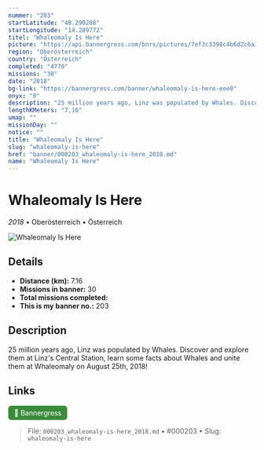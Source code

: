 ```yaml
---
nummer: "203"
startLatitude: "48.290208"
startLongitude: "14.289772"
titel: "Whaleomaly Is Here"
picture: "https://api.bannergress.com/bnrs/pictures/7ef3c3398c4b6d2c6a3cb7f6ea40f196"
region: "Oberösterreich"
country: "Österreich"
completed: "4770"
missions: "30"
date: "2018"
bg-link: "https://bannergress.com/banner/whaleomaly-is-here-eee0"
onyx: "0"
description: "25 million years ago, Linz was populated by Whales. Discover and explore them at Linz's Central Station, learn some facts about Whales and unite them at Whaleomaly on August 25th, 2018!"
lengthKMeters: "7,16"
umap: ""
missionDay: ""
notice: ""
title: "Whaleomaly Is Here"
slug: "whaleomaly-is-here"
href: "banner/000203_whaleomaly-is-here_2018.md"
name: "Whaleomaly Is Here"
---
```

# Whaleomaly Is Here

*2018* • Oberösterreich • Österreich

![Whaleomaly Is Here](https://api.bannergress.com/bnrs/pictures/7ef3c3398c4b6d2c6a3cb7f6ea40f196)



## Details
- **Distance (km):** 7.16
- **Missions in banner:** 30
- **Total missions completed:** 
- **This is my banner no.:** 203



## Description
25 million years ago, Linz was populated by Whales. Discover and explore them at Linz's Central Station, learn some facts about Whales and unite them at Whaleomaly on August 25th, 2018!



## Links
<a href="https://bannergress.com/banner/whaleomaly-is-here-eee0" target="_blank" style="display:inline-block;margin-right:8px;padding:6px 12px;background:#3c8b3c;color:#fff;text-decoration:none;border-radius:6px;">🔗 Bannergress</a>



> File: `000203_whaleomaly-is-here_2018.md` • #000203 • Slug: `whaleomaly-is-here`
